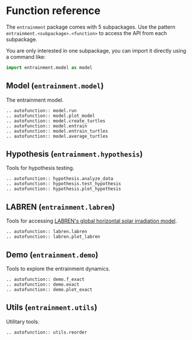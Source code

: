 # Function reference

The `entrainment` package comes with 5 subpackages. Use the pattern  `entrainment.<subpackage>.<function>` to access the API from each subpackage.

You are only interested in one subpackage, you can import it directly using a command like:

``` python
import entrainment.model as model
```

## Model (`entrainment.model`)

The entrainment model.

```{eval-rst}
.. autofunction:: model.run
.. autofunction:: model.plot_model
.. autofunction:: model.create_turtles
.. autofunction:: model.entrain
.. autofunction:: model.entrain_turtles
.. autofunction:: model.average_turtles
```

## Hypothesis (`entrainment.hypothesis`)

Tools for hypothesis testing.

```{eval-rst}
.. autofunction:: hypothesis.analyze_data
.. autofunction:: hypothesis.test_hypothesis
.. autofunction:: hypothesis.plot_hypothesis
```

## LABREN (`entrainment.labren`)

Tools for accessing [LABREN's global horizontal solar irradiation model]((http://labren.ccst.inpe.br/atlas_2017.html)).

```{eval-rst}
.. autofunction:: labren.labren
.. autofunction:: labren.plot_labren
```

## Demo (`entrainment.demo`)

Tools to explore the entrainment dynamics.

```{eval-rst}
.. autofunction:: demo.f_exact
.. autofunction:: demo.exact
.. autofunction:: demo.plot_exact
```

## Utils (`entrainment.utils`)

Utilitary tools.

```{eval-rst}
.. autofunction:: utils.reorder
```
